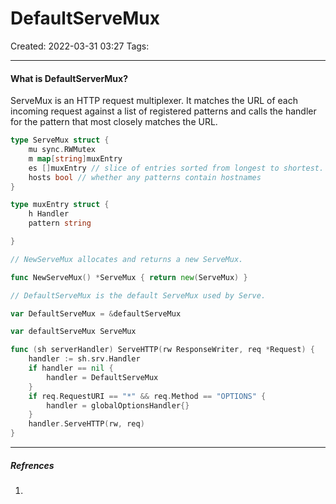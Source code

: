# DefaultServeMux
Created: 2022-03-31 03:27
Tags: 
____

#### What is DefaultServerMux?

ServeMux is an HTTP request multiplexer.
It matches the URL of each incoming request against a list of registered
patterns and calls the handler for the pattern that
most closely matches the URL.

```go
type ServeMux struct {
	mu sync.RWMutex
	m map[string]muxEntry
	es []muxEntry // slice of entries sorted from longest to shortest.
	hosts bool // whether any patterns contain hostnames
}

type muxEntry struct {
	h Handler
	pattern string

}

// NewServeMux allocates and returns a new ServeMux.

func NewServeMux() *ServeMux { return new(ServeMux) }

// DefaultServeMux is the default ServeMux used by Serve.

var DefaultServeMux = &defaultServeMux

var defaultServeMux ServeMux

```

```go
func (sh serverHandler) ServeHTTP(rw ResponseWriter, req *Request) {
	handler := sh.srv.Handler
	if handler == nil {
		handler = DefaultServeMux
	}
	if req.RequestURI == "*" && req.Method == "OPTIONS" {	
		handler = globalOptionsHandler{}
	}	
	handler.ServeHTTP(rw, req)
}
```

_____
##### Refrences
1.

